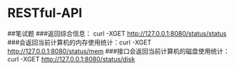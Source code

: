 # RESTful-API
##笔试题
###返回综合信息： curl -XGET http://127.0.0.1:8080/status/status
###会返回当前计算机的内存使用统计：curl -XGET http://127.0.0.1:8080/status/mem
###接口会返回当前计算机的磁盘使用统计：curl -XGET http://127.0.0.1:8080/status/disk
